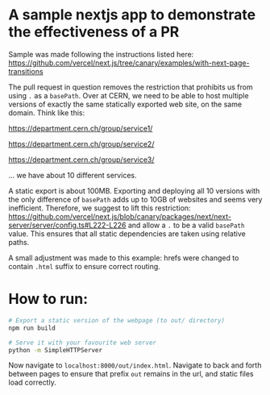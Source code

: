 # A sample nextjs app to demonstrate the effectiveness of a PR

Sample was made following the instructions listed here: https://github.com/vercel/next.js/tree/canary/examples/with-next-page-transitions

The pull request in question removes the restriction that prohibits us from using `.` as a `basePath`. Over at CERN, we need to be able to host multiple versions of exactly the same statically exported web site, on the same domain. Think like this:

https://department.cern.ch/group/service1/

https://department.cern.ch/group/service2/

https://department.cern.ch/group/service3/

... we have about 10 different services.

A static export is about 100MB. Exporting and deploying all 10 versions with the only difference of `basePath` adds up to 10GB of websites and seems very inefficient. Therefore, we suggest to lift this restriction: https://github.com/vercel/next.js/blob/canary/packages/next/next-server/server/config.ts#L222-L226 and allow a `.` to be a valid `basePath` value. This ensures that all static dependencies are taken using relative paths.

A small adjustment was made to this example: hrefs were changed to contain `.html` suffix to ensure correct routing.

# How to run:

``` bash
# Export a static version of the webpage (to out/ directory)
npm run build

# Serve it with your favourite web server
python -m SimpleHTTPServer
```

Now navigate to `localhost:8000/out/index.html`. Navigate to back and forth between pages to ensure that prefix `out` remains in the url, and static files load correctly.

